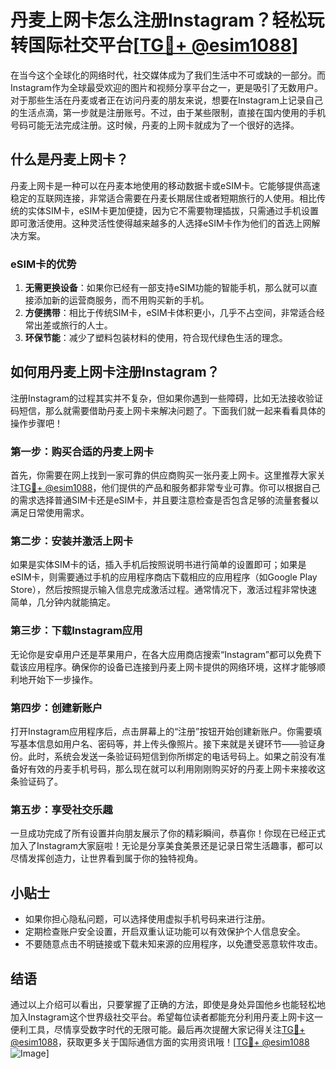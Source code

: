 # 丹麦上网卡怎么注册Instagram？轻松玩转国际社交平台[[TG💪+ @esim1088](https://t.me/s/esim1088)]

在当今这个全球化的网络时代，社交媒体成为了我们生活中不可或缺的一部分。而Instagram作为全球最受欢迎的图片和视频分享平台之一，更是吸引了无数用户。对于那些生活在丹麦或者正在访问丹麦的朋友来说，想要在Instagram上记录自己的生活点滴，第一步就是注册账号。不过，由于某些限制，直接在国内使用的手机号码可能无法完成注册。这时候，丹麦的上网卡就成为了一个很好的选择。

## 什么是丹麦上网卡？

丹麦上网卡是一种可以在丹麦本地使用的移动数据卡或eSIM卡。它能够提供高速稳定的互联网连接，非常适合需要在丹麦长期居住或者短期旅行的人使用。相比传统的实体SIM卡，eSIM卡更加便捷，因为它不需要物理插拔，只需通过手机设置即可激活使用。这种灵活性使得越来越多的人选择eSIM卡作为他们的首选上网解决方案。

### eSIM卡的优势

1. **无需更换设备**：如果你已经有一部支持eSIM功能的智能手机，那么就可以直接添加新的运营商服务，而不用购买新的手机。
2. **方便携带**：相比于传统SIM卡，eSIM卡体积更小，几乎不占空间，非常适合经常出差或旅行的人士。
3. **环保节能**：减少了塑料包装材料的使用，符合现代绿色生活的理念。

## 如何用丹麦上网卡注册Instagram？

注册Instagram的过程其实并不复杂，但如果你遇到一些障碍，比如无法接收验证码短信，那么就需要借助丹麦上网卡来解决问题了。下面我们就一起来看看具体的操作步骤吧！

### 第一步：购买合适的丹麦上网卡

首先，你需要在网上找到一家可靠的供应商购买一张丹麦上网卡。这里推荐大家关注[TG💪+ @esim1088](https://t.me/s/esim1088)，他们提供的产品和服务都非常专业可靠。你可以根据自己的需求选择普通SIM卡还是eSIM卡，并且要注意检查是否包含足够的流量套餐以满足日常使用需求。

### 第二步：安装并激活上网卡

如果是实体SIM卡的话，插入手机后按照说明书进行简单的设置即可；如果是eSIM卡，则需要通过手机的应用程序商店下载相应的应用程序（如Google Play Store），然后按照提示输入信息完成激活过程。通常情况下，激活过程非常快速简单，几分钟内就能搞定。

### 第三步：下载Instagram应用

无论你是安卓用户还是苹果用户，在各大应用商店搜索“Instagram”都可以免费下载该应用程序。确保你的设备已连接到丹麦上网卡提供的网络环境，这样才能够顺利地开始下一步操作。

### 第四步：创建新账户

打开Instagram应用程序后，点击屏幕上的“注册”按钮开始创建新账户。你需要填写基本信息如用户名、密码等，并上传头像照片。接下来就是关键环节——验证身份。此时，系统会发送一条验证码短信到你所绑定的电话号码上。如果之前没有准备好有效的丹麦手机号码，那么现在就可以利用刚刚购买好的丹麦上网卡来接收这条验证码了。

### 第五步：享受社交乐趣

一旦成功完成了所有设置并向朋友展示了你的精彩瞬间，恭喜你！你现在已经正式加入了Instagram大家庭啦！无论是分享美食美景还是记录日常生活趣事，都可以尽情发挥创造力，让世界看到属于你的独特视角。

## 小贴士

- 如果你担心隐私问题，可以选择使用虚拟手机号码来进行注册。
- 定期检查账户安全设置，开启双重认证功能可以有效保护个人信息安全。
- 不要随意点击不明链接或下载未知来源的应用程序，以免遭受恶意软件攻击。

## 结语

通过以上介绍可以看出，只要掌握了正确的方法，即使是身处异国他乡也能轻松地加入Instagram这个世界级社交平台。希望每位读者都能充分利用丹麦上网卡这一便利工具，尽情享受数字时代的无限可能。最后再次提醒大家记得关注[TG💪+ @esim1088](https://t.me/s/esim1088)，获取更多关于国际通信方面的实用资讯哦！[[TG💪+ @esim1088](https://t.me/s/esim1088) ![Image](https://i.postimg.cc/4NQfJmqS/Snipaste-2025-05-13-00-14-12.png)]